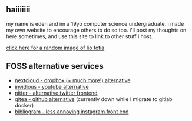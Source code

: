 ## haiiiiiii
my name is eden and im a 19yo computer science undergraduate. i made my own website to encourage others to do so too.
i'll post my thoughts on here sometimes, and use this site to link to other stuff i host.

[click here for a random image of lio fotia](https://eda.gay/random?tags=lio_fotia)

## FOSS alternative services
- [nextcloud - dropbox (+ much more!) alternative](https://nc.eda.gay)
- [invidious - youtube alternative](https://invidious.eda.gay)
- [nitter - alternative twitter frontend](https://nitter.eda.gay)
- [gitea - github alternative](https://git.eda.gay/) (currently down while i migrate to gitlab docker)
- [bibliogram - less annoying instagram front end](https://bibliogram.eda.gay/applysettings/c8009ec7533d542a90bb1d41563435c1)
